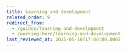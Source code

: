 ```yaml
---
title: Learning and development
related_order: 9
redirect_from:
  - /guides/learning-and-development
  - /working-here/learning-and-development
last_reviewed_at: 2025-05-16T17:00:00.000Z
---
```

